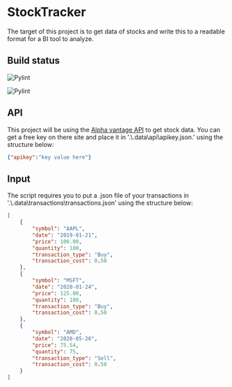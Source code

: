 # StockTracker

The target of this project is to get data of stocks and write this to a readable format for a BI tool to analyze.

## Build status
![Pylint](https://github.com/JoranSlingerland/StockTracker/actions/workflows/pylint.yml/badge.svg)

![Pylint](https://github.com/JoranSlingerland/StockTracker/actions/workflows/codeql-analysis.yml/badge.svg)

## API

This project will be using the [Alpha vantage API](https://www.alphavantage.co/) to get stock data. You can get a free key on there site and place it in '.\\.data\api\apikey.json.' using the structure below:

```json
{"apikey":"key value here"}
```

## Input

The script requires you to put a .json file of your transactions in '.\\.data\transactions\transactions.json' using the structure below:

``` json
[
    {
        "symbol": "AAPL",
        "date": "2019-01-21",
        "price": 100.00,
        "quantity": 100,
        "transaction_type": "Buy",
        "transaction_cost": 0.50
    },
    {
        "symbol": "MSFT",
        "date": "2020-01-24",
        "price": 125.00,
        "quantity": 100,
        "transaction_type": "Buy",
        "transaction_cost": 0.50 
    },
    {
        "symbol": "AMD",
        "date": "2020-05-26",
        "price": 75.54,
        "quantity": 75,
        "transaction_type": "Sell",
        "transaction_cost": 0.50 
    }
]
```
